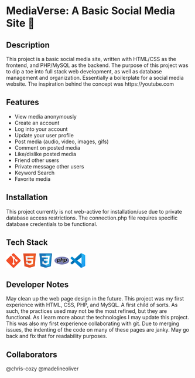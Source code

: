 # MediaVerse: A Basic Social Media Site 📱

<h2>Description</h2>
This project is a basic social media site, written with HTML/CSS as the frontend, and PHP/MySQL as the backend. The purpose of this project was to dip a toe into full stack web development, as well as database management and organization. Essentially a boilerplate for a social media website. The inspiration behind the concept was https://youtube.com
<h2>Features</h2>

- View media anonymously
- Create an account
- Log into your account
- Update your user profile
- Post media (audio, video, images, gifs)
- Comment on posted media
- Like/dislike posted media
- Friend other users
- Private message other users
- Keyword Search
- Favorite media

<h2>Installation</h2>
This project currently is not web-active for installation/use due to private database access restrictions. The connection.php file requires specific database credentials to be functional.
<h2>Tech Stack</h2>
<div id ="badges">
  <img src="https://github.com/devicons/devicon/blob/master/icons/git/git-original.svg" title="Git" alt="Git" width="40" height="40">
  <img src="https://github.com/devicons/devicon/blob/master/icons/html5/html5-original.svg" title="HTML5" alt="HTML5" width="40" height="40">
  <img src="https://github.com/devicons/devicon/blob/master/icons/css3/css3-original.svg" title="CSS3" alt="CSS3" width="40" height="40">
  <img src="https://github.com/devicons/devicon/blob/master/icons/php/php-original.svg" title="PHP" alt="PHP" width="40" height="40">
  <img src="https://github.com/devicons/devicon/blob/master/icons/vscode/vscode-original.svg" title="VScode" alt="VScode" width="40" height="40">
</div>
<h2>Developer Notes</h2>
May clean up the web page design in the future. 
This project was my first experience with HTML, CSS, PHP, and MySQL. A first child of sorts. As such, the practices used may not be the most refined, but they are functional. As I learn more about the technologies I may update this project.
<br>
This was also my first experience collaborating with git. Due to merging issues, the indenting of the code on many of these pages are janky. May go back and fix that for readability purposes.
<h2>Collaborators</h2>
@chris-cozy
@madelineoliver
